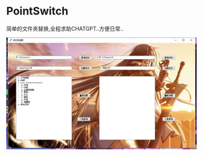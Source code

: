 # PointSwitch
简单的文件夹替换,全程求助CHATGPT..方便日常..

![image](https://github.com/linzhibinghan/PointSwitch/blob/main/IMG/img.png)
